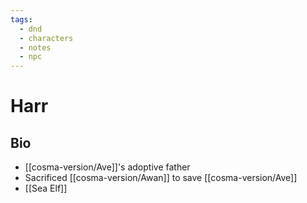 ```yaml
---
tags:
  - dnd
  - characters
  - notes
  - npc
---
```

# Harr
## Bio
- [[cosma-version/Ave]]'s adoptive father
- Sacrificed [[cosma-version/Awan]] to save [[cosma-version/Ave]]
- [[Sea Elf]]